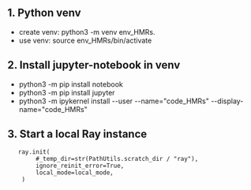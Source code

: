 ## 1. Python venv
* create venv: python3 -m venv env_HMRs.
* use venv: source env_HMRs/bin/activate
## 2. Install jupyter-notebook in venv
* python3 -m pip install notebook
* python3 -m pip install jupyter
* python3 -m ipykernel install --user --name="code_HMRs" --display-name="code_HMRs"

## 3. Start a local Ray instance
```
   ray.init(
        #_temp_dir=str(PathUtils.scratch_dir / "ray"),
        ignore_reinit_error=True,
        local_mode=local_mode,
    )
```

